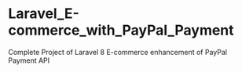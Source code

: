 # Laravel_E-commerce_with_PayPal_Payment
Complete Project of Laravel 8 E-commerce enhancement of PayPal Payment API
